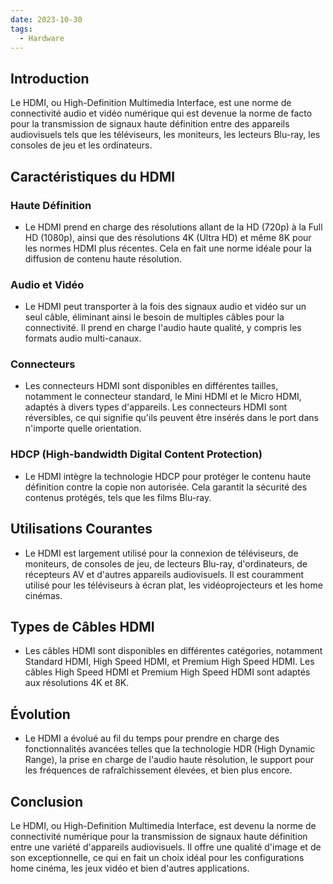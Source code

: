 ```yaml
---
date: 2023-10-30
tags:
  - Hardware
---
```

## Introduction
Le HDMI, ou High-Definition Multimedia Interface, est une norme de connectivité audio et vidéo numérique qui est devenue la norme de facto pour la transmission de signaux haute définition entre des appareils audiovisuels tels que les téléviseurs, les moniteurs, les lecteurs Blu-ray, les consoles de jeu et les ordinateurs.

## Caractéristiques du HDMI

### Haute Définition
- Le HDMI prend en charge des résolutions allant de la HD (720p) à la Full HD (1080p), ainsi que des résolutions 4K (Ultra HD) et même 8K pour les normes HDMI plus récentes. Cela en fait une norme idéale pour la diffusion de contenu haute résolution.

### Audio et Vidéo
- Le HDMI peut transporter à la fois des signaux audio et vidéo sur un seul câble, éliminant ainsi le besoin de multiples câbles pour la connectivité. Il prend en charge l'audio haute qualité, y compris les formats audio multi-canaux.

### Connecteurs
- Les connecteurs HDMI sont disponibles en différentes tailles, notamment le connecteur standard, le Mini HDMI et le Micro HDMI, adaptés à divers types d'appareils. Les connecteurs HDMI sont réversibles, ce qui signifie qu'ils peuvent être insérés dans le port dans n'importe quelle orientation.

### HDCP (High-bandwidth Digital Content Protection)
- Le HDMI intègre la technologie HDCP pour protéger le contenu haute définition contre la copie non autorisée. Cela garantit la sécurité des contenus protégés, tels que les films Blu-ray.

## Utilisations Courantes
- Le HDMI est largement utilisé pour la connexion de téléviseurs, de moniteurs, de consoles de jeu, de lecteurs Blu-ray, d'ordinateurs, de récepteurs AV et d'autres appareils audiovisuels. Il est couramment utilisé pour les téléviseurs à écran plat, les vidéoprojecteurs et les home cinémas.

## Types de Câbles HDMI
- Les câbles HDMI sont disponibles en différentes catégories, notamment Standard HDMI, High Speed HDMI, et Premium High Speed HDMI. Les câbles High Speed HDMI et Premium High Speed HDMI sont adaptés aux résolutions 4K et 8K.

## Évolution
- Le HDMI a évolué au fil du temps pour prendre en charge des fonctionnalités avancées telles que la technologie HDR (High Dynamic Range), la prise en charge de l'audio haute résolution, le support pour les fréquences de rafraîchissement élevées, et bien plus encore.

## Conclusion
Le HDMI, ou High-Definition Multimedia Interface, est devenu la norme de connectivité numérique pour la transmission de signaux haute définition entre une variété d'appareils audiovisuels. Il offre une qualité d'image et de son exceptionnelle, ce qui en fait un choix idéal pour les configurations home cinéma, les jeux vidéo et bien d'autres applications.